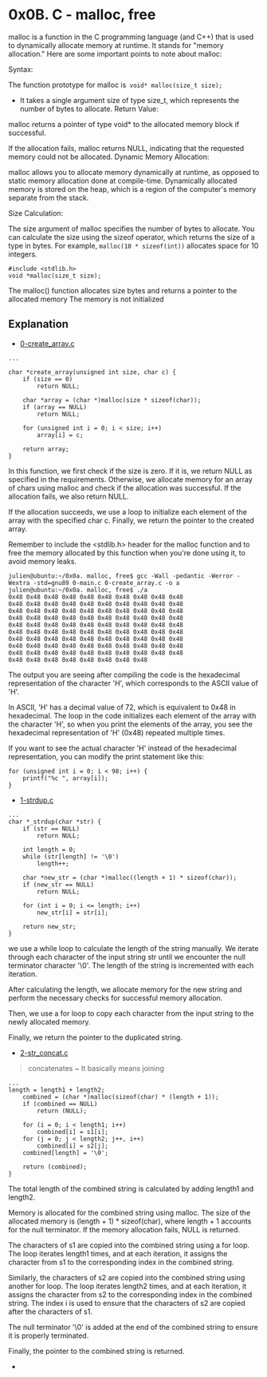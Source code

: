 # 0x0B. C - malloc, free
malloc is a function in the C programming language (and C++) that is used to dynamically allocate memory at runtime. It stands for "memory allocation." Here are some important points to note about malloc:

Syntax:

The function prototype for malloc is``` void* malloc(size_t size);```
* It takes a single argument size of type size_t, which represents the number of bytes to allocate.
Return Value:

malloc returns a pointer of type void* to the allocated memory block if successful.

If the allocation fails, malloc returns NULL, indicating that the requested memory could not be allocated.
Dynamic Memory Allocation:

malloc allows you to allocate memory dynamically at runtime, as opposed to static memory allocation done at compile-time.
Dynamically allocated memory is stored on the heap, which is a region of the computer's memory separate from the stack.

Size Calculation:

The size argument of malloc specifies the number of bytes to allocate.
You can calculate the size using the sizeof operator, which returns the size of a type in bytes.
For example, ```malloc(10 * sizeof(int))``` allocates space for 10 integers.
```
#include <stdlib.h>
void *malloc(size_t size);
```
The malloc() function allocates size bytes and returns a pointer to the allocated
memory
The memory is not initialized

## Explanation
* [0-create_array.c](https://github.com/Darryl-Mbae/alx-low_level_programming/blob/master/0x0B-malloc_free/0-create_array.c)
```
...

char *create_array(unsigned int size, char c) {
    if (size == 0)
        return NULL;

    char *array = (char *)malloc(size * sizeof(char));
    if (array == NULL)
        return NULL;

    for (unsigned int i = 0; i < size; i++)
        array[i] = c;

    return array;
}
```
In this function, we first check if the size is zero. If it is, we return NULL as specified in the requirements. Otherwise, we allocate memory for an array of chars using malloc and check if the allocation was successful. If the allocation fails, we also return NULL.

If the allocation succeeds, we use a loop to initialize each element of the array with the specified char c. Finally, we return the pointer to the created array.

Remember to include the <stdlib.h> header for the malloc function and to free the memory allocated by this function when you're done using it, to avoid memory leaks.
```
julien@ubuntu:~/0x0a. malloc, free$ gcc -Wall -pedantic -Werror -Wextra -std=gnu89 0-main.c 0-create_array.c -o a
julien@ubuntu:~/0x0a. malloc, free$ ./a 
0x48 0x48 0x48 0x48 0x48 0x48 0x48 0x48 0x48 0x48
0x48 0x48 0x48 0x48 0x48 0x48 0x48 0x48 0x48 0x48
0x48 0x48 0x48 0x48 0x48 0x48 0x48 0x48 0x48 0x48
0x48 0x48 0x48 0x48 0x48 0x48 0x48 0x48 0x48 0x48
0x48 0x48 0x48 0x48 0x48 0x48 0x48 0x48 0x48 0x48
0x48 0x48 0x48 0x48 0x48 0x48 0x48 0x48 0x48 0x48
0x48 0x48 0x48 0x48 0x48 0x48 0x48 0x48 0x48 0x48
0x48 0x48 0x48 0x48 0x48 0x48 0x48 0x48 0x48 0x48
0x48 0x48 0x48 0x48 0x48 0x48 0x48 0x48 0x48 0x48
0x48 0x48 0x48 0x48 0x48 0x48 0x48 0x48
```

The output you are seeing after compiling the code is the hexadecimal representation of the character 'H', which corresponds to the ASCII value of 'H'.

In ASCII, 'H' has a decimal value of 72, which is equivalent to 0x48 in hexadecimal. The loop in the code initializes each element of the array with the character 'H', so when you print the elements of the array, you see the hexadecimal representation of 'H' (0x48) repeated multiple times.

If you want to see the actual character 'H' instead of the hexadecimal representation, you can modify the print statement like this:

```
for (unsigned int i = 0; i < 98; i++) {
    printf("%c ", array[i]);
}
```

* [1-strdup.c](https://github.com/Darryl-Mbae/alx-low_level_programming/blob/master/0x0B-malloc_free/1-strdup.c)

```
...
char *_strdup(char *str) {
    if (str == NULL)
        return NULL;

    int length = 0;
    while (str[length] != '\0')
        length++;

    char *new_str = (char *)malloc((length + 1) * sizeof(char));
    if (new_str == NULL)
        return NULL;

    for (int i = 0; i <= length; i++)
        new_str[i] = str[i];

    return new_str;
}
```
we use a while loop to calculate the length of the string manually. We iterate through each character of the input string str until we encounter the null terminator character '\0'. The length of the string is incremented with each iteration.

After calculating the length, we allocate memory for the new string and perform the necessary checks for successful memory allocation.

Then, we use a for loop to copy each character from the input string to the newly allocated memory.

Finally, we return the pointer to the duplicated string.


* [2-str_concat.c]()

> concatenates ~ It basically means joining

```
...
length = length1 + length2;
	combined = (char *)malloc(sizeof(char) * (length + 1));
	if (combined == NULL)
		return (NULL);

	for (i = 0; i < length1; i++)
		combined[i] = s1[i];
	for (j = 0; j < length2; j++, i++)
		combined[i] = s2[j];
	combined[length] = '\0';

	return (combined);
}
```

The total length of the combined string is calculated by adding length1 and length2.

Memory is allocated for the combined string using malloc. The size of the allocated memory is (length + 1) * sizeof(char), where length + 1 accounts for the null terminator. If the memory allocation fails, NULL is returned.

The characters of s1 are copied into the combined string using a for loop. The loop iterates length1 times, and at each iteration, it assigns the character from s1 to the corresponding index in the combined string.

Similarly, the characters of s2 are copied into the combined string using another for loop. The loop iterates length2 times, and at each iteration, it assigns the character from s2 to the corresponding index in the combined string. The index i is used to ensure that the characters of s2 are copied after the characters of s1.

The null terminator '\0' is added at the end of the combined string to ensure it is properly terminated.

Finally, the pointer to the combined string is returned.


* []()
